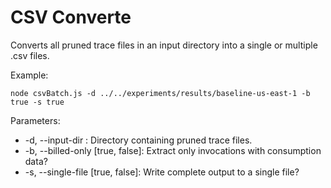 

# CSV Converte

Converts all pruned trace files in an input directory into a single or multiple .csv files.


Example:
```
node csvBatch.js -d ../../experiments/results/baseline-us-east-1 -b true -s true
```

Parameters:
+ -d, --input-dir <directory>: Directory containing pruned trace files.
+ -b, --billed-only [true, false]: Extract only invocations with consumption data?
+ -s, --single-file [true, false]: Write complete output to a single file?